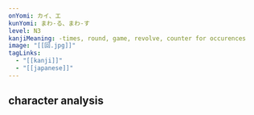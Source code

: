 ```yaml
---
onYomi: カイ、エ
kunYomi: まわ-る、まわ-す
level: N3
kanjiMeaning: -times, round, game, revolve, counter for occurences
image: "[[回.jpg]]"
tagLinks:
  - "[[kanji]]"
  - "[[japanese]]"
---
```

## character analysis